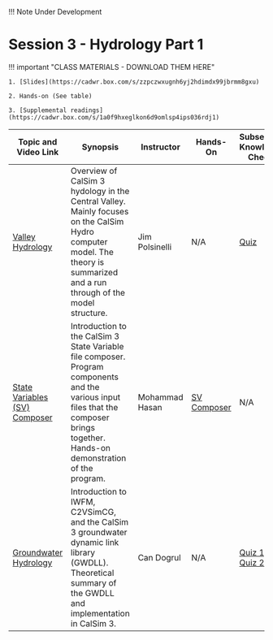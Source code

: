 !!! Note
    Under Development

# Session 3 - Hydrology Part 1

!!! important "CLASS MATERIALS - DOWNLOAD THEM HERE"
   
    1. [Slides](https://cadwr.box.com/s/zzpczwxugnh6yj2hdimdx99jbrmm8gxu)

    2. Hands-on (See table)

    3. [Supplemental readings](https://cadwr.box.com/s/1a0f9hxeglkon6d9omlsp4ips036rdj1)

| Topic and Video Link | Synopsis | Instructor |Hands-On | Subsection Knowledge Check  | 
| --- | --- | --- | --- | --- |
| [Valley Hydrology](https://cadwr.box.com/s/24z3jpzvqbqiwjl9co0ioawp48uldar9)  | Overview of CalSim 3 hydology in the Central Valley. Mainly focuses on the CalSim Hydro computer model. The theory is summarized and a run through of the model structure. | Jim Polsinelli | N/A | [Quiz](https://forms.office.com/g/nybP8TzsDU?origin=lprLink) |
| [State Variables (SV) Composer](https://cadwr.box.com/s/4e6vb3oj0wm4h8ijifplovpmpxa6wub8)  | Introduction to the CalSim 3 State Variable file composer. Program components and the various input files that the composer brings together. Hands-on demonstration of the program. | Mohammad Hasan | [SV Composer](https://cadwr.box.com/s/k8prhgb0airysl26jpw4l0gg95g87ucx) | N/A |
| [Groundwater Hydrology](https://cadwr.box.com/s/gly63wlix5a2v714ru6ncsvzhr2ncgpq)  | Introduction to IWFM, C2VSimCG, and the CalSim 3 groundwater dynamic link library (GWDLL). Theoretical summary of the GWDLL and implementation in CalSim 3.  | Can Dogrul | N/A | [Quiz 1, ](https://forms.office.com/g/e3Gd8SJ5br?origin=lprLink) [Quiz 2](https://forms.office.com/g/x8TesKHZtm?origin=lprLink) |
